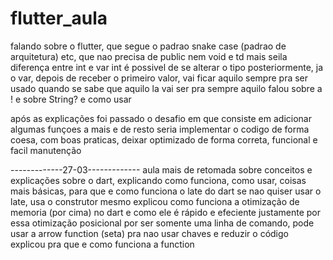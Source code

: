 # flutter_aula

falando sobre o flutter, que segue o padrao snake case (padrao de arquitetura) etc, que nao precisa de public nem void e td mais seila
diferença entre int e var 
int é possivel de se alterar o tipo posteriormente, ja o var, depois de receber o primeiro valor, vai ficar aquilo sempre
pra ser usado quando se sabe que aquilo la vai ser pra sempre aquilo 
falou sobre a ! e sobre String? e como usar

após as explicações foi passado o desafio em que consiste em adicionar algumas funçoes a mais e de resto seria implementar 
o codigo de forma coesa, com boas praticas, deixar optimizado de forma correta, funcional e facil manutenção



-------------27-03-------------
aula mais de retomada sobre conceitos e explicações sobre o dart, explicando como funciona, como usar, coisas mais básicas, para que e como funciona o late do dart
se nao quiser usar o late, usa o construtor mesmo
explicou como funciona a otimização de memoria (por cima) no dart e como ele é rápido e efeciente justamente por essa otimização posicional
por ser somente uma linha de comando, pode usar a arrow function (seta) pra nao usar chaves e reduzir o código
explicou pra que e como funciona a function 